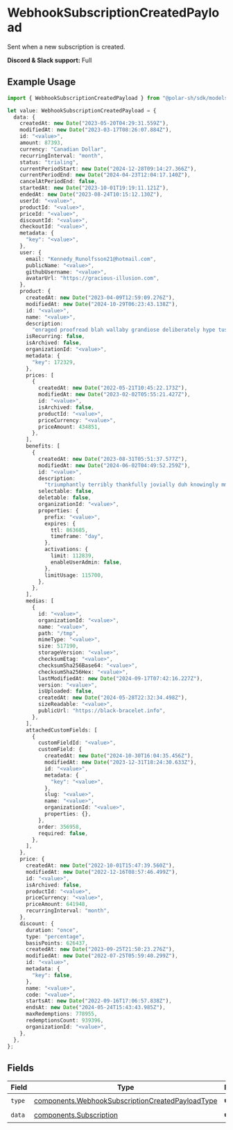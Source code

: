 # WebhookSubscriptionCreatedPayload

Sent when a new subscription is created.

**Discord & Slack support:** Full

## Example Usage

```typescript
import { WebhookSubscriptionCreatedPayload } from "@polar-sh/sdk/models/components";

let value: WebhookSubscriptionCreatedPayload = {
  data: {
    createdAt: new Date("2023-05-20T04:29:31.559Z"),
    modifiedAt: new Date("2023-03-17T08:26:07.884Z"),
    id: "<value>",
    amount: 87393,
    currency: "Canadian Dollar",
    recurringInterval: "month",
    status: "trialing",
    currentPeriodStart: new Date("2024-12-28T09:14:27.366Z"),
    currentPeriodEnd: new Date("2024-04-23T12:04:17.140Z"),
    cancelAtPeriodEnd: false,
    startedAt: new Date("2023-10-01T19:19:11.121Z"),
    endedAt: new Date("2023-08-24T10:15:12.130Z"),
    userId: "<value>",
    productId: "<value>",
    priceId: "<value>",
    discountId: "<value>",
    checkoutId: "<value>",
    metadata: {
      "key": "<value>",
    },
    user: {
      email: "Kennedy_Runolfsson21@hotmail.com",
      publicName: "<value>",
      githubUsername: "<value>",
      avatarUrl: "https://gracious-illusion.com",
    },
    product: {
      createdAt: new Date("2023-04-09T12:59:09.276Z"),
      modifiedAt: new Date("2024-10-29T06:23:43.138Z"),
      id: "<value>",
      name: "<value>",
      description:
        "enraged proofread blah wallaby grandiose deliberately hype tusk",
      isRecurring: false,
      isArchived: false,
      organizationId: "<value>",
      metadata: {
        "key": 172329,
      },
      prices: [
        {
          createdAt: new Date("2022-05-21T10:45:22.173Z"),
          modifiedAt: new Date("2023-02-02T05:55:21.427Z"),
          id: "<value>",
          isArchived: false,
          productId: "<value>",
          priceCurrency: "<value>",
          priceAmount: 434851,
        },
      ],
      benefits: [
        {
          createdAt: new Date("2023-08-31T05:51:37.577Z"),
          modifiedAt: new Date("2024-06-02T04:49:52.259Z"),
          id: "<value>",
          description:
            "triumphantly terribly thankfully jovially duh knowingly mmm despite digestive",
          selectable: false,
          deletable: false,
          organizationId: "<value>",
          properties: {
            prefix: "<value>",
            expires: {
              ttl: 863685,
              timeframe: "day",
            },
            activations: {
              limit: 112839,
              enableUserAdmin: false,
            },
            limitUsage: 115700,
          },
        },
      ],
      medias: [
        {
          id: "<value>",
          organizationId: "<value>",
          name: "<value>",
          path: "/tmp",
          mimeType: "<value>",
          size: 517190,
          storageVersion: "<value>",
          checksumEtag: "<value>",
          checksumSha256Base64: "<value>",
          checksumSha256Hex: "<value>",
          lastModifiedAt: new Date("2024-09-17T07:42:16.227Z"),
          version: "<value>",
          isUploaded: false,
          createdAt: new Date("2024-05-28T22:32:34.498Z"),
          sizeReadable: "<value>",
          publicUrl: "https://black-bracelet.info",
        },
      ],
      attachedCustomFields: [
        {
          customFieldId: "<value>",
          customField: {
            createdAt: new Date("2024-10-30T16:04:35.456Z"),
            modifiedAt: new Date("2023-12-31T18:24:30.633Z"),
            id: "<value>",
            metadata: {
              "key": "<value>",
            },
            slug: "<value>",
            name: "<value>",
            organizationId: "<value>",
            properties: {},
          },
          order: 356958,
          required: false,
        },
      ],
    },
    price: {
      createdAt: new Date("2022-10-01T15:47:39.560Z"),
      modifiedAt: new Date("2022-12-16T08:57:46.499Z"),
      id: "<value>",
      isArchived: false,
      productId: "<value>",
      priceCurrency: "<value>",
      priceAmount: 641948,
      recurringInterval: "month",
    },
    discount: {
      duration: "once",
      type: "percentage",
      basisPoints: 626437,
      createdAt: new Date("2023-09-25T21:50:23.276Z"),
      modifiedAt: new Date("2022-07-25T05:59:40.299Z"),
      id: "<value>",
      metadata: {
        "key": false,
      },
      name: "<value>",
      code: "<value>",
      startsAt: new Date("2022-09-16T17:06:57.838Z"),
      endsAt: new Date("2024-05-24T15:43:43.985Z"),
      maxRedemptions: 778955,
      redemptionsCount: 939396,
      organizationId: "<value>",
    },
  },
};
```

## Fields

| Field                                                                                                                | Type                                                                                                                 | Required                                                                                                             | Description                                                                                                          |
| -------------------------------------------------------------------------------------------------------------------- | -------------------------------------------------------------------------------------------------------------------- | -------------------------------------------------------------------------------------------------------------------- | -------------------------------------------------------------------------------------------------------------------- |
| `type`                                                                                                               | [components.WebhookSubscriptionCreatedPayloadType](../../models/components/webhooksubscriptioncreatedpayloadtype.md) | :heavy_check_mark:                                                                                                   | N/A                                                                                                                  |
| `data`                                                                                                               | [components.Subscription](../../models/components/subscription.md)                                                   | :heavy_check_mark:                                                                                                   | N/A                                                                                                                  |